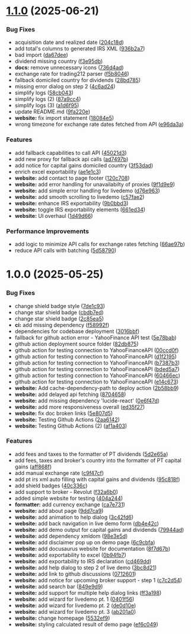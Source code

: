 # [1.1.0](https://github.com/Tomas-Silva-PT/maisvalias-tool/compare/v1.0.0...v1.1.0) (2025-06-21)


### Bug Fixes

* acquisition date and realized date ([204c18d](https://github.com/Tomas-Silva-PT/maisvalias-tool/commit/204c18d46b181124cc1798ea29ccb9c7253f9289))
* add total's columns to generated IRS XML ([936b2a7](https://github.com/Tomas-Silva-PT/maisvalias-tool/commit/936b2a769f46a994e7b8f7c8a0e43dfc9358fe14))
* bad import ([da67dee](https://github.com/Tomas-Silva-PT/maisvalias-tool/commit/da67dee2074d7b1f1ad5f281cdd91d86aa31a631))
* dividend missing country ([f3e95db](https://github.com/Tomas-Silva-PT/maisvalias-tool/commit/f3e95dbf818c785c0058b99347e5b764b49b023c))
* **docs:** remove unnecessary icons ([736d4ad](https://github.com/Tomas-Silva-PT/maisvalias-tool/commit/736d4ad2827d4c0c9e4c797792b894dbd0af0d4a))
* exchange rate for trading212 parser ([f5b8046](https://github.com/Tomas-Silva-PT/maisvalias-tool/commit/f5b80469e601052ac9ef886d15900e39f8f11f92))
* fallback domiciled country for dividends ([28bd785](https://github.com/Tomas-Silva-PT/maisvalias-tool/commit/28bd785ea35abaadd4860b9d07c7cbb537da1221))
* missing error dialog on step 2 ([4c6ad24](https://github.com/Tomas-Silva-PT/maisvalias-tool/commit/4c6ad245869313eb9c17cbfd3ba7b4b5d9ade8d6))
* simplify logs ([58cb043](https://github.com/Tomas-Silva-PT/maisvalias-tool/commit/58cb043e6f32a157906fd6426c98b0f91c4acb64))
* simplify logs (2) ([87a9cc4](https://github.com/Tomas-Silva-PT/maisvalias-tool/commit/87a9cc4ce90738c2b204b5b57512c7c3daeb2399))
* simplify logs (3) ([a1d6f95](https://github.com/Tomas-Silva-PT/maisvalias-tool/commit/a1d6f9564cedd62b2535b57f2456987c2eed4a9b))
* update README.md ([9fa220e](https://github.com/Tomas-Silva-PT/maisvalias-tool/commit/9fa220ead29240e842f37fe3d7fcae7f30a72cc2))
* **website:** fix import statement ([18084e5](https://github.com/Tomas-Silva-PT/maisvalias-tool/commit/18084e5f6b98540c4b237408077e4197c163993a))
* wrong timezone for exchange rate dates fetched from API ([e96da3a](https://github.com/Tomas-Silva-PT/maisvalias-tool/commit/e96da3a9df2814b4add5f1645ad3ab12dfc3a8c0))


### Features

* add fallback capabilities to call API ([45021d3](https://github.com/Tomas-Silva-PT/maisvalias-tool/commit/45021d3ab4bb5e0e27bcbe113faf553a26151402))
* add new proxy for fallback api calls ([ad7497b](https://github.com/Tomas-Silva-PT/maisvalias-tool/commit/ad7497b5ef4b2d11a6aefbc0e2a287366fe33f5f))
* add notice for capital gains domiciled country ([3f53dad](https://github.com/Tomas-Silva-PT/maisvalias-tool/commit/3f53dad9d8be4e594c46f7d06b76d8e0e65fba03))
* enrich excel exportability ([ae1e1c3](https://github.com/Tomas-Silva-PT/maisvalias-tool/commit/ae1e1c3ea4dbb24786db3287b89b5f308cf07da5))
* **website:** add contact to page footer ([120c708](https://github.com/Tomas-Silva-PT/maisvalias-tool/commit/120c708fcdad31ee27e31a56b46303d8999f20a3))
* **website:** add error handling for unavailabilty of proxies ([9f1d9e9](https://github.com/Tomas-Silva-PT/maisvalias-tool/commit/9f1d9e9383521206440cdac66e9c54faf8540ead))
* **website:** add simple error handling for livedemo ([d76e963](https://github.com/Tomas-Silva-PT/maisvalias-tool/commit/d76e963c0cb274441d1f71917361be2c76c4ee9c))
* **website:** add smooth scrolling to livedemo ([c57fae2](https://github.com/Tomas-Silva-PT/maisvalias-tool/commit/c57fae2128d875c758d75e259a9700b7aca3f8d3))
* **website:** enhance IRS exportability ([9b0bbd3](https://github.com/Tomas-Silva-PT/maisvalias-tool/commit/9b0bbd3c5b74a2d25889ee17d4ba34022ccdba8d))
* **website:** toggle IRS exportability elements ([661ed34](https://github.com/Tomas-Silva-PT/maisvalias-tool/commit/661ed34a21ea1c9ae1c1c39844686bde2651388d))
* **website:** UI overhaul ([1d49d66](https://github.com/Tomas-Silva-PT/maisvalias-tool/commit/1d49d664e855b7455f5807a224cb1c34ec990cee))


### Performance Improvements

* add logic to minimize API calls for exchange rates fetching ([66ae97b](https://github.com/Tomas-Silva-PT/maisvalias-tool/commit/66ae97b994360522e68d378d6ebe0424fd5ed408))
* reduce API calls with batching ([5d58790](https://github.com/Tomas-Silva-PT/maisvalias-tool/commit/5d58790b3ec3dca813e622964d44047d09184789))

# 1.0.0 (2025-05-25)


### Bug Fixes

* change shield badge style ([7de1c93](https://github.com/Tomas-Silva-PT/maisvalias-tool/commit/7de1c933be325e80f15eb8b03a6e66b37fd08b8d))
* change star shield badge ([cbdb7ed](https://github.com/Tomas-Silva-PT/maisvalias-tool/commit/cbdb7ed9f2974fd9ef974139053bc4ef0309e566))
* change star shield badge ([2c85ea5](https://github.com/Tomas-Silva-PT/maisvalias-tool/commit/2c85ea5e9b367a434031e4779904a067d76e9f0b))
* **ci:** add missing dependency ([f58992f](https://github.com/Tomas-Silva-PT/maisvalias-tool/commit/f58992feff41a0c77cc61fda5f248e5c93514837))
* dependencies for codebase deployment ([3016bbf](https://github.com/Tomas-Silva-PT/maisvalias-tool/commit/3016bbf8ed35fecddc17da1d26eff2cc09c9dda9))
* fallback for github action error - YahooFinance API test ([5e78bab](https://github.com/Tomas-Silva-PT/maisvalias-tool/commit/5e78bab81b4d72e4a5ca550f39226f3b6762056f))
* github action deployment source folder ([82db875](https://github.com/Tomas-Silva-PT/maisvalias-tool/commit/82db8751112514d782705f5c9cb6f650f95848bc))
* github action for testing connection to YahooFinanceAPI ([00ccd0f](https://github.com/Tomas-Silva-PT/maisvalias-tool/commit/00ccd0f221771730ed8bde29cde620f83b837a31))
* github action for testing connection to YahooFinanceAPI ([d1f2195](https://github.com/Tomas-Silva-PT/maisvalias-tool/commit/d1f219542765c368ab7140fad4585292313dd39e))
* github action for testing connection to YahooFinanceAPI ([b7387b3](https://github.com/Tomas-Silva-PT/maisvalias-tool/commit/b7387b30f7aba89fd7ff5c0c6ee15498ac3d1366))
* github action for testing connection to YahooFinanceAPI ([bded5a7](https://github.com/Tomas-Silva-PT/maisvalias-tool/commit/bded5a7f16a42b89ad95b95ab4d6b20e38857332))
* github action for testing connection to YahooFinanceAPI ([60466ec](https://github.com/Tomas-Silva-PT/maisvalias-tool/commit/60466ecb7643e61b413399089ceae15cf372cd67))
* github action for testing connection to YahooFinanceAPI ([e14c673](https://github.com/Tomas-Silva-PT/maisvalias-tool/commit/e14c673829a68d8cc61ad51a1cedbb04a8ac0bc2))
* **website:** Add cache-dependency-path to deploy action ([2b58bb9](https://github.com/Tomas-Silva-PT/maisvalias-tool/commit/2b58bb943ba7d7f562916816c2c8a9e22581c7d4))
* **website:** add delayed api fetching ([8704658](https://github.com/Tomas-Silva-PT/maisvalias-tool/commit/8704658025d183a3eff5ed209d1dc4fa4eec4353))
* **website:** add missing dependency 'lucide-react' ([0e6f47d](https://github.com/Tomas-Silva-PT/maisvalias-tool/commit/0e6f47db23a4dab85665ce553535bb745403ce7b))
* **website:** add more responsiveness overall ([ed35f27](https://github.com/Tomas-Silva-PT/maisvalias-tool/commit/ed35f273e460d768c4f8db4331638a28bae8f034))
* **website:** fix doc broken links ([5e807d5](https://github.com/Tomas-Silva-PT/maisvalias-tool/commit/5e807d51c00b031d0a7b00706efd791c5a73eb5a))
* **website:** Testing Github Actions ([2aa6142](https://github.com/Tomas-Silva-PT/maisvalias-tool/commit/2aa61427200364b820eb5b691d688c83a621f07e))
* **website:** Testing Github Actions (2) ([af1a403](https://github.com/Tomas-Silva-PT/maisvalias-tool/commit/af1a4039fbd9820e09b27cd201de1866818bbd64))


### Features

* add fees and taxes to the formatter of PT dividends ([5d2e65a](https://github.com/Tomas-Silva-PT/maisvalias-tool/commit/5d2e65ae4863d872e5208a98066f948c5f606605))
* add fees, taxes and broker's country into the formatter of PT capital gains ([aff868f](https://github.com/Tomas-Silva-PT/maisvalias-tool/commit/aff868f259ae62daddcbd03960ecbce8ea00e2a7))
* add manual exchange rate ([c9f47cf](https://github.com/Tomas-Silva-PT/maisvalias-tool/commit/c9f47cf6d62ea9f80048ac4b66b7068436f1f891))
* add pt irs xml auto filling with capital gains and dividends ([95c818f](https://github.com/Tomas-Silva-PT/maisvalias-tool/commit/95c818ff43c90e7a42d7d95e0c975b89ce10b2ff))
* add shield badges ([40c336c](https://github.com/Tomas-Silva-PT/maisvalias-tool/commit/40c336cb8a24afdf56b78343ccaa40fa7934d91b))
* add support to broker - Revolut ([f32a6b0](https://github.com/Tomas-Silva-PT/maisvalias-tool/commit/f32a6b0156522492429c392a0a9fd3b9867647f2))
* added simple website for testing ([404a244](https://github.com/Tomas-Silva-PT/maisvalias-tool/commit/404a244d675ac6e1fa73303dc93ec730b6932cec))
* **formatter:** add currency exchange ([ca7e731](https://github.com/Tomas-Silva-PT/maisvalias-tool/commit/ca7e731d4de4e0ecb3d390d4407ac43ab41c6235))
* **website:** add about page ([9dd7ca9](https://github.com/Tomas-Silva-PT/maisvalias-tool/commit/9dd7ca9b3062f019047f5a2560c5cdfb5c168e72))
* **website:** add animation to help dialog ([3c42fd6](https://github.com/Tomas-Silva-PT/maisvalias-tool/commit/3c42fd6e753a3cdfd7a5d7800d4c8bc2de51152e))
* **website:** add back navigation in live demo form ([db4e42c](https://github.com/Tomas-Silva-PT/maisvalias-tool/commit/db4e42ca1fec0cddd3adb74b40c50d9c9aa8adf5))
* **website:** add demo output for capital gains and dividends ([79944ad](https://github.com/Tomas-Silva-PT/maisvalias-tool/commit/79944add241d939c9974c4563ca0d41b135d59a0))
* **website:** add dependency xmldom ([98e3e5d](https://github.com/Tomas-Silva-PT/maisvalias-tool/commit/98e3e5d2bd4d347e75579ed5a407539904b91378))
* **website:** add disclaimer pop up on demo page ([6c9cbfa](https://github.com/Tomas-Silva-PT/maisvalias-tool/commit/6c9cbfa15d2e7e6b5153a1c56da6999ed58f6e0d))
* **website:** add docusaurus website for documentation ([8f7d67b](https://github.com/Tomas-Silva-PT/maisvalias-tool/commit/8f7d67b34121627da99c4363b38644d6c8292717))
* **website:** add exportability to excel ([0b94fb7](https://github.com/Tomas-Silva-PT/maisvalias-tool/commit/0b94fb71b25047fbf4c7867e7906de0b481a22b8))
* **website:** add exportability to IRS declaration ([cd469dd](https://github.com/Tomas-Silva-PT/maisvalias-tool/commit/cd469ddea3b7d96c73aebe3610475f5c4324fdcc))
* **website:** add help dialog to step 2 of live demo ([3bc8d21](https://github.com/Tomas-Silva-PT/maisvalias-tool/commit/3bc8d21e0b29ae1112914e70ebf42e6b6088f653))
* **website:** add link to github discussions ([0712601](https://github.com/Tomas-Silva-PT/maisvalias-tool/commit/071260114160d558ec613657e0de9c3f9e8597f8))
* **website:** add notice for upcoming broker support - step 1 ([c7c2d54](https://github.com/Tomas-Silva-PT/maisvalias-tool/commit/c7c2d54d885c6afb5711b28f466f9e5bd27c9a2f))
* **website:** add search bar ([849e9d9](https://github.com/Tomas-Silva-PT/maisvalias-tool/commit/849e9d9f44e8804984c9e0086ca05aee03d48beb))
* **website:** add support for multiple help dialog links ([ff3a198](https://github.com/Tomas-Silva-PT/maisvalias-tool/commit/ff3a198ca0a08c68c250686c76b3d41845433e0a))
* **website:** add wizard for livedemo pt. 1 ([0401f56](https://github.com/Tomas-Silva-PT/maisvalias-tool/commit/0401f562744918b3bf89e53019343eec3fd9fe22))
* **website:** add wizard for livedemo pt. 2 ([de0d10e](https://github.com/Tomas-Silva-PT/maisvalias-tool/commit/de0d10eb3bff904fedba88ecf52bb2dca00f4d19))
* **website:** add wizard for livedemo pt. 3 ([ab201a0](https://github.com/Tomas-Silva-PT/maisvalias-tool/commit/ab201a0631c3a97e6bd6b73a1a70229b377b96d9))
* **website:** change homepage ([5532ef9](https://github.com/Tomas-Silva-PT/maisvalias-tool/commit/5532ef945a5815bc6ee9f15dccb5b56548b9a2d3))
* **website:** styling calculated result of demo page ([ef6c049](https://github.com/Tomas-Silva-PT/maisvalias-tool/commit/ef6c04974d53ab448cc8dddea9e0cabc7a18303f))
